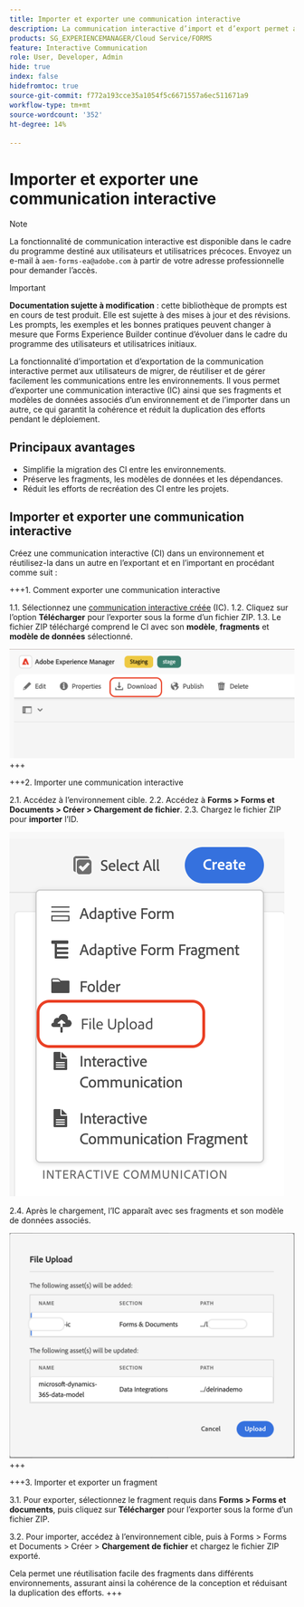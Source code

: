 ```yaml
---
title: Importer et exporter une communication interactive
description: La communication interactive d’import et d’export permet aux utilisateurs de migrer, de réutiliser et de gérer facilement les communications entre les environnements.
products: SG_EXPERIENCEMANAGER/Cloud Service/FORMS
feature: Interactive Communication
role: User, Developer, Admin
hide: true
index: false
hidefromtoc: true
source-git-commit: f772a193cce35a1054f5c6671557a6ec511671a9
workflow-type: tm+mt
source-wordcount: '352'
ht-degree: 14%

---
```



# Importer et exporter une communication interactive

>[!NOTE]
>
> La fonctionnalité de communication interactive est disponible dans le cadre du programme destiné aux utilisateurs et utilisatrices précoces. Envoyez un e-mail à `aem-forms-ea@adobe.com` à partir de votre adresse professionnelle pour demander l’accès.

>[!IMPORTANT]
>
> **Documentation sujette à modification** : cette bibliothèque de prompts est en cours de test produit. Elle est sujette à des mises à jour et des révisions. Les prompts, les exemples et les bonnes pratiques peuvent changer à mesure que Forms Experience Builder continue d’évoluer dans le cadre du programme des utilisateurs et utilisatrices initiaux.

La fonctionnalité d’importation et d’exportation de la communication interactive permet aux utilisateurs de migrer, de réutiliser et de gérer facilement les communications entre les environnements. Il vous permet d’exporter une communication interactive (IC) ainsi que ses fragments et modèles de données associés d’un environnement et de l’importer dans un autre, ce qui garantit la cohérence et réduit la duplication des efforts pendant le déploiement.

## Principaux avantages

- Simplifie la migration des CI entre les environnements.
- Préserve les fragments, les modèles de données et les dépendances.
- Réduit les efforts de recréation des CI entre les projets.

## Importer et exporter une communication interactive

Créez une communication interactive (CI) dans un environnement et réutilisez-la dans un autre en l’exportant et en l’important en procédant comme suit :

+++&#x200B;1. Comment exporter une communication interactive

1.1. Sélectionnez une [communication interactive créée](https://experienceleague.adobe.com/en/docs/experience-manager-cloud-service/content/forms/interactive-communication/create-interactive-communication) (IC).
1.2. Cliquez sur l’option **Télécharger** pour l’exporter sous la forme d’un fichier ZIP.
1.3. Le fichier ZIP téléchargé comprend le CI avec son **modèle**, **fragments** et **modèle de données** sélectionné.

![Rechercher un document IC](/help/forms/interactive-communication/assets/downloadic.png)
+++

+++&#x200B;2. Importer une communication interactive

2.1. Accédez à l’environnement cible.
2.2. Accédez à **Forms > Forms et Documents > Créer > Chargement de fichier**.
2.3. Chargez le fichier ZIP pour **importer** l’ID.

![Rechercher un document IC](/help/forms/interactive-communication/assets/uploadfile.png)

2.4. Après le chargement, l’IC apparaît avec ses fragments et son modèle de données associés.

![Rechercher un document IC](/help/forms/interactive-communication/assets/importfragment.png)
+++

+++&#x200B;3. Importer et exporter un fragment

3.1. Pour exporter, sélectionnez le fragment requis dans **Forms > Forms et documents**, puis cliquez sur **Télécharger** pour l’exporter sous la forme d’un fichier ZIP.

3.2. Pour importer, accédez à l’environnement cible, puis à Forms > Forms et Documents > Créer > **Chargement de fichier** et chargez le fichier ZIP exporté.

Cela permet une réutilisation facile des fragments dans différents environnements, assurant ainsi la cohérence de la conception et réduisant la duplication des efforts.
+++
